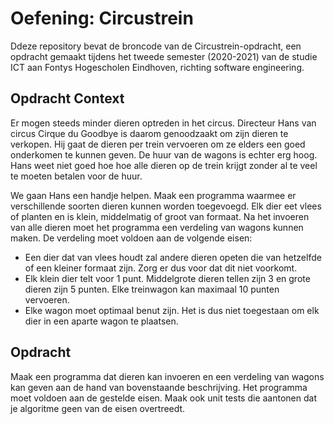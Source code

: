 
# Oefening: Circustrein

Ddeze repository bevat de broncode van de Circustrein-opdracht, een opdracht gemaakt tijdens het tweede semester (2020-2021) van de studie ICT aan Fontys Hogescholen Eindhoven, richting software engineering.

## Opdracht Context

Er mogen steeds minder dieren optreden in het circus. Directeur Hans van circus Cirque du Goodbye is daarom genoodzaakt om zijn dieren te verkopen. Hij gaat de dieren per trein vervoeren om ze elders een goed onderkomen te kunnen geven. De huur van de wagons is echter erg hoog. Hans weet niet goed hoe hoe alle dieren op de trein krijgt zonder al te veel te moeten betalen voor de huur.

We gaan Hans een handje helpen. Maak een programma waarmee er verschillende soorten dieren kunnen worden toegevoegd. Elk dier eet vlees of planten en is klein, middelmatig of groot van formaat. Na het invoeren van alle dieren moet het programma een verdeling van wagons kunnen maken. De verdeling moet voldoen aan de volgende eisen:

- Een dier dat van vlees houdt zal andere dieren opeten die van hetzelfde of een kleiner formaat zijn. Zorg er dus voor dat dit niet voorkomt.
- Elk klein dier telt voor 1 punt. Middelgrote dieren tellen zijn 3 en grote dieren zijn 5 punten. Elke treinwagon kan maximaal 10 punten vervoeren.
- Elke wagon moet optimaal benut zijn. Het is dus niet toegestaan om elk dier in een aparte wagon te plaatsen.

## Opdracht

Maak een programma dat dieren kan invoeren en een verdeling van wagons kan geven aan de hand van bovenstaande beschrijving. Het programma moet voldoen aan de gestelde eisen. Maak ook unit tests die aantonen dat je algoritme geen van de eisen overtreedt.

